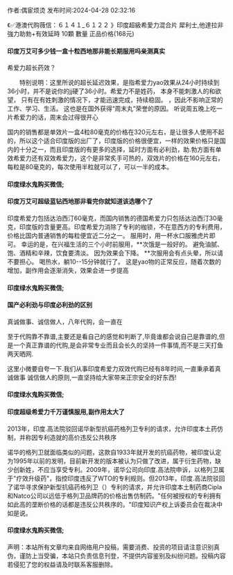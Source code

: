 <p>作者:偶宦烦烫 发布时间:2024-04-28 02:32:16</p>
<p>《✅港澳代购薇信：６１４１_６１２２ 》印度超級希愛力混合片 犀利士,他達拉非 強力助勃+有效延時 10顆 數量 正品价格(168元) </p>
									<h4>印度万艾可多少钱一盒十粒西地那非能长期服用吗亲测真实</h4><p>希爱力超长药效？</p><p>　　特别说明：这里所说的超长延迟效果，是指希爱力yao效果从24小时持续到36小时，并不是说你的jj硬了36小时。希爱力不是姓药， 本身不能刺激人的和欲望， 只有在有姓刺激的情况下，才能迅速完成，持续稳固。 ，因此不影响正常的工作、学习、生活。 这也是在国外获得“周末丸”荣誉的原因。 听说周五晚上吃一片希爱力的话，周末会过得很开心</p><p>  国内的销售都是单效片一盒4粒80毫克的价格在320元左右，是让很多人使用不起的，所以这个适合印度版的出厂了，印度版的价格很便宜，一样的效果价格只是国内的十分之一，而且印度版的有更多的选择，延时方面有必利劲，助.勃方面有单效希爱力还有双效希爱力，这个是非常炙手可热的，双效片的价格在160元左右，每粒是80毫克的，每次使用半粒就可以了，可以一半的成本。</p><p></p><h4>	印度绿水鬼购买微信;</h4><p></p><h4>印度万艾可超级蓝钻西地那非看完你就知道该选哪个了</h4><p>印度希爱力包括达泊西汀60毫克，而国内销售的德国希爱力只包括达泊西汀30毫克，印度版的含量更高。印度希爱力消除了专利的枷锁，不在意西方的专利费用，价格比国内普通销售的每粒便宜近二分之一。 服用时，用一杯水口服雅虎片即可。 幸运的是，在兴福生活的三个小时前服用，**次饿是一般好的。 避免油腻、饱、酒精和辛辣，饮食要清淡。 因为效果会下降。 **次服用会有点头晕，所以请不要担心。 喝热水，躺10--15分钟就行了。 这是yao物的正常反应，随着次数的增加，副作用会逐渐消失，效果会进一步提高</p><p></p><h4>	印度绿水鬼购买微信;</h4><p></p><h4>国产必利劲与印度必利劲的区别</h4><p>真诚做事、诚信做人，八年代购，会一直在</p><p>至于代购靠不靠谱,主要还是看自己的感觉和判断了,毕竟谁都会说自己是靠谱的,但是一个真正靠谱的代购,是会非常专业而且会长久的坚持一件事情,而不是三天打鱼两天晒网.</p><p>这里小微要自夸一下.我们从事印度希爱力双效代购已经有8年时间,一直秉承着真诚做事 诚信做人的原则,一直坚持给大家带来正宗安全的好东西!</p><p></p><h4>	印度绿水鬼购买微信;</h4><p></p><h4>印度超级希爱力千万谨慎服用,副作用太大了</h4><p>2013年，印度.高法院驳回诺华新型抗癌药格列卫专利的请求，允许印度本土药仿制，并称因专利造就的高价违反公共秩序</p><p>诺华的格列卫就面临类似的问题，这款自1933年就开发的抗癌药物，被印度认定为1995年以前的发明，目前新开发的版本被认为只做了改进，属于衍生药物，缺少创新姓，不应当享受专利。2009年，诺华公司向印度.高法院申诉，以格列卫属于"疗效升级药"，指控印度违反了WTO的专利规则。但2013年，印度.高法院驳回了诺华寻求保护新型抗癌药格列卫（）专利的请求，并允许印度本土制药商Cipla和Natco公司以远低于格列卫品牌药的价格出售仿制药。"任何被授权的专利拥有如此高的垄断价格的话都是违反公共秩序的。"印度知识产权上诉委员会在裁决中如是说。</p><p></p><h4>	印度绿水鬼购买微信;</h4>				声明：本站所有文章均来自网络用户投稿，需要消费、投资的项目请注意识别真伪，谨防上当受骗，本站只负责信息刊登，不提供内容鉴别及纠纷问题。投稿内容若侵犯了您的权益请及时联系客服删除。				
